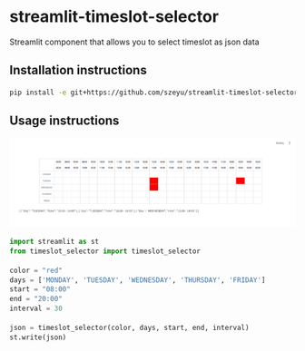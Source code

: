 # streamlit-timeslot-selector

Streamlit component that allows you to select timeslot as json data

## Installation instructions

```sh
pip install -e git+https://github.com/szeyu/streamlit-timeslot-selector.git@main#egg=streamlit-timeslot-selector
```

## Usage instructions

![Demo Image](https://github.com/szeyu/streamlit-timeslot-selector/blob/main/resources/demo.png)

```python
import streamlit as st
from timeslot_selector import timeslot_selector

color = "red"
days = ['MONDAY', 'TUESDAY', 'WEDNESDAY', 'THURSDAY', 'FRIDAY']
start = "08:00"
end = "20:00"
interval = 30

json = timeslot_selector(color, days, start, end, interval)
st.write(json)
```
